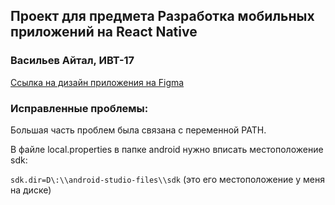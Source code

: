 ## Проект для предмета Разработка мобильных приложений на React Native
### Васильев Айтал, ИВТ-17

[Ссылка на дизайн приложения на Figma](https://www.figma.com/file/LfTgKtqa2TfQ02XGwVtHIb/Untitled?node-id=1%3A6)

### Исправленные проблемы:

Большая часть проблем была связана с переменной PATH.

В файле local.properties в папке android нужно вписать местоположение sdk:

`sdk.dir=D\:\\android-studio-files\\sdk` (это его местоположение у меня на диске)
